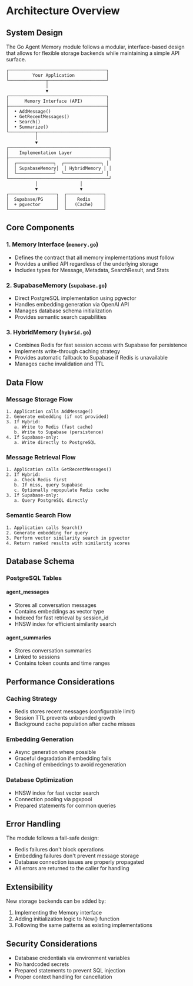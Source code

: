 # Architecture Overview

## System Design

The Go Agent Memory module follows a modular, interface-based design that allows for flexible storage backends while maintaining a simple API surface.

```
┌─────────────────────────────────────┐
│         Your Application            │
└──────────────┬──────────────────────┘
               │
               ▼
┌─────────────────────────────────────┐
│      Memory Interface (API)         │
├─────────────────────────────────────┤
│  • AddMessage()                     │
│  • GetRecentMessages()              │
│  • Search()                         │
│  • Summarize()                      │
└──────────┬──────────────────────────┘
           │
           ▼
┌──────────────────────────────────────┐
│    Implementation Layer              │
├──────────────────────────────────────┤
│  ┌──────────────┐  ┌──────────────┐ │
│  │ SupabaseMemory│  │ HybridMemory │ │
│  └──────────────┘  └──────────────┘ │
└──────────────────────────────────────┘
           │                │
           ▼                ▼
┌──────────────────┐  ┌──────────────┐
│  Supabase/PG     │  │    Redis     │
│  + pgvector      │  │   (Cache)    │
└──────────────────┘  └──────────────┘
```

## Core Components

### 1. Memory Interface (`memory.go`)
- Defines the contract that all memory implementations must follow
- Provides a unified API regardless of the underlying storage
- Includes types for Message, Metadata, SearchResult, and Stats

### 2. SupabaseMemory (`supabase.go`)
- Direct PostgreSQL implementation using pgvector
- Handles embedding generation via OpenAI API
- Manages database schema initialization
- Provides semantic search capabilities

### 3. HybridMemory (`hybrid.go`)
- Combines Redis for fast session access with Supabase for persistence
- Implements write-through caching strategy
- Provides automatic fallback to Supabase if Redis is unavailable
- Manages cache invalidation and TTL

## Data Flow

### Message Storage Flow
```
1. Application calls AddMessage()
2. Generate embedding (if not provided)
3. If Hybrid:
   a. Write to Redis (fast cache)
   b. Write to Supabase (persistence)
4. If Supabase-only:
   a. Write directly to PostgreSQL
```

### Message Retrieval Flow
```
1. Application calls GetRecentMessages()
2. If Hybrid:
   a. Check Redis first
   b. If miss, query Supabase
   c. Optionally repopulate Redis cache
3. If Supabase-only:
   a. Query PostgreSQL directly
```

### Semantic Search Flow
```
1. Application calls Search()
2. Generate embedding for query
3. Perform vector similarity search in pgvector
4. Return ranked results with similarity scores
```

## Database Schema

### PostgreSQL Tables

#### agent_messages
- Stores all conversation messages
- Contains embeddings as vector type
- Indexed for fast retrieval by session_id
- HNSW index for efficient similarity search

#### agent_summaries
- Stores conversation summaries
- Linked to sessions
- Contains token counts and time ranges

## Performance Considerations

### Caching Strategy
- Redis stores recent messages (configurable limit)
- Session TTL prevents unbounded growth
- Background cache population after cache misses

### Embedding Generation
- Async generation where possible
- Graceful degradation if embedding fails
- Caching of embeddings to avoid regeneration

### Database Optimization
- HNSW index for fast vector search
- Connection pooling via pgxpool
- Prepared statements for common queries

## Error Handling

The module follows a fail-safe design:
- Redis failures don't block operations
- Embedding failures don't prevent message storage
- Database connection issues are properly propagated
- All errors are returned to the caller for handling

## Extensibility

New storage backends can be added by:
1. Implementing the Memory interface
2. Adding initialization logic to New() function
3. Following the same patterns as existing implementations

## Security Considerations

- Database credentials via environment variables
- No hardcoded secrets
- Prepared statements to prevent SQL injection
- Proper context handling for cancellation

